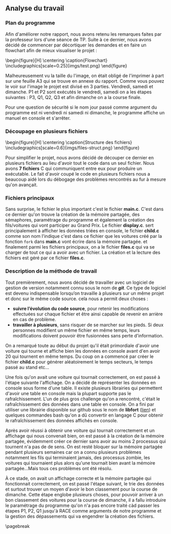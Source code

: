 Analyse du travail
------------------

### Plan du programme 

Afin d'améliorer notre rapport, nous avons retenu les remarques faites par la professeur lors d'une séance de TP. 
Suite à ce dernier, nous avons décidé de commencer par décortiquer les demandes et en faire un flowchart afin 
de mieux visualiser le projet : 

\begin{figure}[H]
\centering
\caption{Flowchart}
\includegraphics[scale=0.25]{imgs/test.png}
\end{figure}

Malheureusement vu la taille du l'image, on était obligé de l'imprimer à part sur une feuille A3 qui se trouve en annexe 
du rapport. Comme vous pouvez le voir sur l'image le projet est divisé en 3 parties. Vendredi, samedi et dimanche. 
P1 et P2 sont exécutés le vendredi, samedi on a les étapes suivantes : P3, Q1, Q2, Q3 et afin dimanche on a la course finale.

Pour une question de sécurité si le nom jour passé comme argument du programme est ni vendredi ni samedi ni dimanche, 
le programme affiche un manuel en console et s'arrêter. 
 
### Découpage en plusieurs fichiers 

\begin{figure}[H]
\centering
\caption{Structure des fichiers}
\includegraphics[scale=0.6]{imgs/files-struct.png}
\end{figure}

Pour simplifier le projet, nous avons décidé de découper ce dernier en plusieurs fichiers au lieu d'avoir tout le code dans un 
seul fichier. Nous avons **7 fichiers** C qui communiquent entre eux pour produire un exécutable. Le fait d'avoir coupé le 
code en plusieurs fichiers nous a beaucoup aidé lors du débogage des problèmes rencontrés au fur à mesure qu'on avançait. 

### Fichiers principaux 

Sans surprise, le fichier le plus important c'est le fichier **main.c**. C'est dans ce dernier qu'on trouve la création 
de la mémoire partagée, des sémaphores, paramétrage du programme et également la création des fils/voitures qui vont participer 
au Grand Prix. Le fichier **display.c**. sert principalement à afficher les données triées en console, 
le fichier **child.c** comme son nom l'indique c'est dans ce fichier que les voitures créé par la fonction
`fork` dans **main.c** vont écrire dans la mémoire partagée. et finalement parmi les fichiers principaux, on a le fichier 
**files.c** qui va se charger de tout ce qui a avoir avec un fichier. La création et la lecture des fichiers est géré par
ce fichier **files.c**. 
 
### Description de la méthode de travail 

Tout premièrement, nous avons décidé de travailler avec un logiciel de gestion de version notamment connu sous le nom de 
**_git_**. Ce type de logiciel est devenu indispensable lorsqu’on travaille à plusieurs sur un même projet et donc sur 
le même code source. cela nous a permit deux choses : 
  
 - **suivre l’évolution du code source**, pour retenir les modifications effectuées sur chaque fichier et être 
   ainsi capable de revenir en arrière en cas de problème. 
 - **travailler à plusieurs**, sans risquer de se marcher sur les pieds. Si deux personnes modifient un même fichier en même 
   temps, leurs modifications doivent pouvoir être fusionnées sans perte d’information.

On a remarqué toute au début du projet qu'il était primordiale d'avoir une voiture qui tourne et affiche bien les données 
en console avant d'en avoir 20 qui tournent en même temps. Du coup on a commencé par créer le fichier **child.c** pour 
générer aléatoirement le temps secteurs, le temps passé au stand etc...

Une fois qu'on avait une voiture qui tournait correctement, on est passé à l'étape suivante l'affichage. On a décidé de 
représenter les données en console sous forme d'une table. Il existe plusieurs librairies qui permettent d'avoir une 
table en console mais la plupart supporte pas le rafraîchissement. L'un de plus gros challenge qu'on a rencontré, 
c'était le rafraîchissement des données dans une table en console. On a fini par utiliser une librairie disponible 
sur github sous le nom de **libfort** ([lien](https://github.com/seleznevae/libfort "github de libfort")) 
et quelques commandes bash qu'on a dû convertir en langage C pour obtenir le rafraîchissement des données 
affichés en console.

Après avoir réussi à obtenir une voiture qui tournait correctement et un affichage qui nous convenait bien, on est passé 
à la création de la mémoire partagée, évidemment créer ce dernier sans avoir au moins 2 processus qui tournent n'a pas de 
de sens. On est resté bloquer sur la mémoire partagée pendant plusieurs semaines car on a connu plusieurs problèmes notamment 
les fils qui terminaient jamais, des processus zombie, les voitures qui tournaient plus alors qu'une tournait bien avant 
la mémoire partagée...Mais tous ces problèmes ont été résolu. 

À ce stade, on avait un affichage correcte et la mémoire partagée qui fonctionnait correctement, on est passé l'étape 
suivant, le trie des données et surtout trouver un moyen d'avoir le bon classement pour la course de dimanche.
Cette étape englobe plusieurs choses, pour pouvoir arriver à un bon classement des voitures pour la course de dimanche, 
il a fallu introduire le paramétrage du programme qu'on n'a pas encore traité càd passer les étapes P1, P2, Q1 
jusqu'à RACE comme arguments de notre programme et la gestion des dépassements qui va engendrer la création des fichiers.

\pagebreak